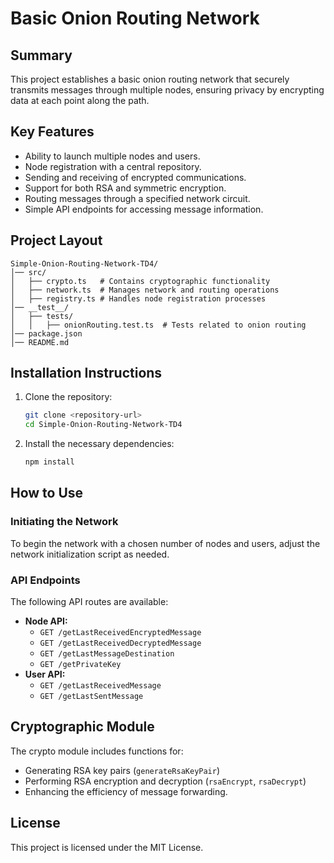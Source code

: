 # Basic Onion Routing Network

## Summary
This project establishes a basic onion routing network that securely transmits messages through multiple nodes, ensuring privacy by encrypting data at each point along the path.

## Key Features
- Ability to launch multiple nodes and users.
- Node registration with a central repository.
- Sending and receiving of encrypted communications.
- Support for both RSA and symmetric encryption.
- Routing messages through a specified network circuit.
- Simple API endpoints for accessing message information.

## Project Layout
```
Simple-Onion-Routing-Network-TD4/
│── src/
│   ├── crypto.ts   # Contains cryptographic functionality
│   ├── network.ts  # Manages network and routing operations
│   ├── registry.ts # Handles node registration processes
│── __test__/
│   ├── tests/
│   │   ├── onionRouting.test.ts  # Tests related to onion routing
│── package.json
│── README.md
```

## Installation Instructions
1. Clone the repository:
   ```sh
   git clone <repository-url>
   cd Simple-Onion-Routing-Network-TD4
   ```
2. Install the necessary dependencies:
   ```sh
   npm install
   ```

## How to Use
### Initiating the Network
To begin the network with a chosen number of nodes and users, adjust the network initialization script as needed.

### API Endpoints
The following API routes are available:
- **Node API:**
  - `GET /getLastReceivedEncryptedMessage`
  - `GET /getLastReceivedDecryptedMessage`
  - `GET /getLastMessageDestination`
  - `GET /getPrivateKey`
- **User API:**
  - `GET /getLastReceivedMessage`
  - `GET /getLastSentMessage`

## Cryptographic Module
The crypto module includes functions for:
- Generating RSA key pairs (`generateRsaKeyPair`)
- Performing RSA encryption and decryption (`rsaEncrypt`, `rsaDecrypt`)
- Enhancing the efficiency of message forwarding.

## License
This project is licensed under the MIT License.


